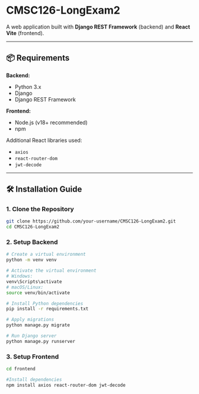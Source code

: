 # CMSC126-LongExam2

A web application built with **Django REST Framework** (backend) and **React Vite** (frontend).

---

## 📦 Requirements

**Backend:**
- Python 3.x
- Django
- Django REST Framework

**Frontend:**
- Node.js (v18+ recommended)
- npm

Additional React libraries used:
- `axios`
- `react-router-dom`
- `jwt-decode`

---

## 🛠 Installation Guide

### 1. Clone the Repository

```bash
git clone https://github.com/your-username/CMSC126-LongExam2.git
cd CMSC126-LongExam2
```

### 2. Setup Backend

```bash
# Create a virtual environment
python -m venv venv

# Activate the virtual environment
# Windows:
venv\Scripts\activate
# macOS/Linux:
source venv/bin/activate

# Install Python dependencies
pip install -r requirements.txt

# Apply migrations
python manage.py migrate

# Run Django server
python manage.py runserver
```

### 3. Setup Frontend

```bash
cd frontend

#Install dependencies
npm install axios react-router-dom jwt-decode





